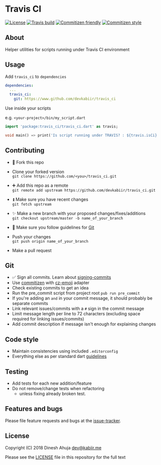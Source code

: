 # Travis CI

[![License](https://img.shields.io/github/license/devkabiir/travis_ci.svg)][LICENSE]
[![Travis build](https://img.shields.io/travis/com/devkabiir/travis_ci.svg)][repo]
[![Commitizen friendly](https://img.shields.io/badge/commitizen-friendly-brightgreen.svg)][commitizen]
[![Commitizen style](https://img.shields.io/badge/commitizen--style-emoji-brightgreen.svg)][cz-emoji]

## About

Helper utilities for scripts running under Travis CI environment

## Usage

Add `travis_ci` to `dependencies`

```yaml
dependencies:
  ...
  travis_ci:
    git: https://www.github.com/devkabiir/travis_ci
```

Use inside your scripts

e.g. `<your-project>/bin/my_script.dart`

```dart
import 'package:travis_ci/travis_ci.dart' as travis;

void main() => print('Is script running under TRAVIS? : ${travis.isCi}');

```

## Contributing

- :fork_and_knife: Fork this repo
- Clone your forked version  
  `git clone https://github.com/<you>/travis_ci.git`

- :heavy_plus_sign: Add this repo as a remote  
  `git remote add upstream https://github.com/devkabiir/travis_ci.git`

- :arrow_double_up: Make sure you have recent changes  
  `git fetch upstream`

- :sparkles: Make a new branch with your proposed changes/fixes/additions  
  `git checkout upstream/master -b name_of_your_branch`

- :bookmark_tabs: Make sure you follow guidelines for [Git](#git)
- Push your changes  
  `git push origin name_of_your_branch`

- Make a pull request

## Git

- :white_check_mark: Sign all commits. Learn about [signing-commits]
- Use [commitizen] with [cz-emoji] adapter
- Check existing commits to get an idea
- Run the pre_commit script from project root `pub run pre_commit`
- If you're adding an `and` in your commit message, it should probably be separate commits
- Link relevant issues/commits with a `#` sign in the commit message
- Limit message length per line to 72 characters (excluding space required for linking issues/commits)
- Add commit description if message isn't enough for explaining changes

## Code style

- Maintain consistencies using included `.editorconfig`
- Everything else as per standard dart [guidelines]

## Testing

- Add tests for each new addition/feature
- Do not remove/change tests when refactoring
  - unless fixing already broken test.

## Features and bugs

Please file feature requests and bugs at the [issue-tracker].

## License

Copyright (C) 2018 Dinesh Ahuja <dev@kabiir.me>

Please see the [LICENSE] file in this repository for the full text

[repo]: https://github.com/devkabiir/travis_ci
[guidelines]: https://www.dartlang.org/guides/language/effective-dart/style
[commitizen]: http://commitizen.github.io/cz-cli/
[cz-emoji]: https://github.com/ngryman/cz-emoji
[signing-commits]: https://help.github.com/articles/signing-commits/
[issue-tracker]: https://www.github.com/devkabiir/travis_ci/issues
[LICENSE]: https://github.com/devkabiir/travis_ci/blob/master/LICENSE
